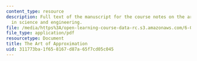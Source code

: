```yaml
---
content_type: resource
description: Full text of the manuscript for the course notes on the art of approximation
  in science and engineering.
file: /media/https%3A/open-learning-course-data-rc.s3.amazonaws.com/6-055j-the-art-of-approximation-in-science-and-engineering-spring-2008/311773ba1f658167d87a65f7cd05c045_book.pdf
file_type: application/pdf
resourcetype: Document
title: The Art of Approximation
uid: 311773ba-1f65-8167-d87a-65f7cd05c045
---
```

